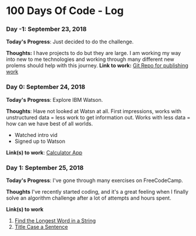 # 100 Days Of Code - Log

### Day -1: September 23, 2018 

**Today's Progress**: Just decided to do the challenge.

**Thoughts:** I have projects to do but they are large. I am working my way into new to me technologies 
and working through many different new prolems should help with this journey.
**Link to work:** [Git Repo for publishing work](https://github.com/ge-hall/100DaysOfCode/new/master)

### Day 0: September 24, 2018


**Today's Progress**: Explore IBM Watson.

**Thoughts**: Have not looked at Watsn at all. First impressions, works with unstructured data = less work to get information out. Works with less data = how can we have best of all worlds.
* Watched intro vid
* Signed up to Watson


**Link(s) to work**: [Calculator App](http://www.example.com)


### Day 1: September 25, 2018

**Today's Progress**: I've gone through many exercises on FreeCodeCamp.

**Thoughts** I've recently started coding, and it's a great feeling when I finally solve an algorithm challenge after a lot of attempts and hours spent.

**Link(s) to work**
1. [Find the Longest Word in a String](https://www.freecodecamp.com/challenges/find-the-longest-word-in-a-string)
2. [Title Case a Sentence](https://www.freecodecamp.com/challenges/title-case-a-sentence)
